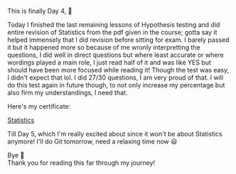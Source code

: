 This is finally Day 4, 🎊
<p>
Today I finished the last remaining lessons of Hypothesis testing and did entire revision of Statistics from the pdf given in the course; gotta say it helped immensely that I did revision before sitting for exam. I barely passed it but it happened more so because of me wronly interpretting the questions, I did well in direct questions but where least accurate or where wordings played a main role, I just read half of it and was like YES but should have been more focused while reading it! Though the test was easy, I didn't expect that lol. I did 27/30 questions, I am very proud of that. I will do this test again in future though, to not only increase my percentage but also firm my understandings, I need that.
<p>
Here's my certificate: 
  
  [Statistics](https://learn.365datascience.com/certificates/CC-D765B06D58/)  
<p>
Till Day 5, which I'm really excited about since it won't be about Statistics anymore! I'll do Git tomorrow, need a relaxing time now 😃
<p>
Bye 👋
<br>
Thank you for reading this far through my journey!
